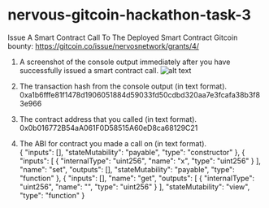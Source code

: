 # nervous-gitcoin-hackathon-task-3
Issue A Smart Contract Call To The Deployed Smart Contract
Gitcoin bounty: https://gitcoin.co/issue/nervosnetwork/grants/4/

1. A screenshot of the console output immediately after you have successfully issued a smart contract call.
![alt text](https://github.com/anhnt4288/nervous-hackathon/blob/master/task-3/console_output.png)

2. The transaction hash from the console output (in text format).  
0xa1b6fffe81f1478d1906051884d59033fd50cdbd320aa7e3fcafa38b3f83e966

3. The contract address that you called (in text format).  
0x0b016772B54aA061F0D58515A60eD8ca68129C21

4. The ABI for contract you made a call on (in text format).  
{
    "inputs": [],
    "stateMutability": "payable",
    "type": "constructor"
  },
  {
    "inputs": [
      {
        "internalType": "uint256",
        "name": "x",
        "type": "uint256"
      }
    ],
    "name": "set",
    "outputs": [],
    "stateMutability": "payable",
    "type": "function"
  },
  {
    "inputs": [],
    "name": "get",
    "outputs": [
      {
        "internalType": "uint256",
        "name": "",
        "type": "uint256"
      }
    ],
    "stateMutability": "view",
    "type": "function"
  }
